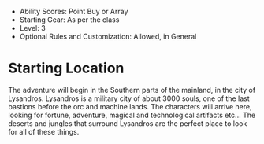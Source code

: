 * Ability Scores: Point Buy or Array
* Starting Gear: As per the class
* Level: 3
* Optional Rules and Customization: Allowed, in General

# Starting Location

The adventure will begin in the Southern parts of the mainland, in the city of Lysandros. Lysandros is a military city of about 3000 souls, one of the last bastions before the orc and machine lands. The characters will arrive here, looking for fortune, adventure, magical and technological artifacts etc... The deserts and jungles that surround Lysandros are the perfect place to look for all of these things.
